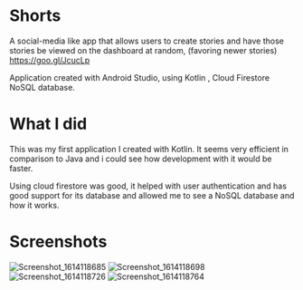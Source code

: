 # Shorts

A social-media like app that allows users to create stories and have those stories be viewed on the dashboard at random, (favoring newer stories)
https://goo.gl/JcucLp



Application created with Android Studio, using Kotlin , Cloud Firestore NoSQL database.

# What I did
This was my first application I created with Kotlin. It seems very efficient in comparison to Java and i could see how development with it would be faster.

Using cloud firestore was good, it helped with user authentication and has good support for its database and allowed me to see a NoSQL database and how it works.

# Screenshots

![Screenshot_1614118685](https://user-images.githubusercontent.com/68916597/109029443-d7a1b780-7690-11eb-84f2-a9752bf8fda8.png)
![Screenshot_1614118698](https://user-images.githubusercontent.com/68916597/109029456-da9ca800-7690-11eb-8c2e-5a490bdd4b13.png)
![Screenshot_1614118726](https://user-images.githubusercontent.com/68916597/109029463-dbcdd500-7690-11eb-927a-a8a26f66d4f6.png)
![Screenshot_1614118764](https://user-images.githubusercontent.com/68916597/109029468-dd979880-7690-11eb-8703-f3f777e102e7.png)

